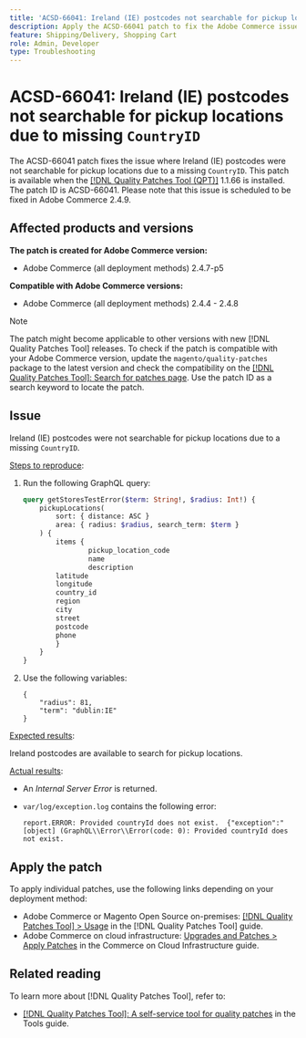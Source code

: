 ```yaml
---
title: 'ACSD-66041: Ireland (IE) postcodes not searchable for pickup locations due to missing CountryID'
description: Apply the ACSD-66041 patch to fix the Adobe Commerce issue where of missing CountryID issue for Ireland (IE), which was causing errors.
feature: Shipping/Delivery, Shopping Cart
role: Admin, Developer
type: Troubleshooting
---
```


# ACSD-66041: Ireland (IE) postcodes not searchable for pickup locations due to missing `CountryID`

The ACSD-66041 patch fixes the issue where Ireland (IE) postcodes were not searchable for pickup locations due to a missing `CountryID`. This patch is available when the [[!DNL Quality Patches Tool (QPT)]](/help/tools/quality-patches-tool/quality-patches-tool-to-self-serve-quality-patches.md) 1.1.66 is installed. The patch ID is ACSD-66041. Please note that this issue is scheduled to be fixed in Adobe Commerce 2.4.9.

## Affected products and versions

**The patch is created for Adobe Commerce version:**

* Adobe Commerce (all deployment methods) 2.4.7-p5

**Compatible with Adobe Commerce versions:**

* Adobe Commerce (all deployment methods) 2.4.4 - 2.4.8

>[!NOTE]
>
>The patch might become applicable to other versions with new [!DNL Quality Patches Tool] releases. To check if the patch is compatible with your Adobe Commerce version, update the `magento/quality-patches` package to the latest version and check the compatibility on the [[!DNL Quality Patches Tool]: Search for patches page](https://experienceleague.adobe.com/tools/commerce-quality-patches/index.html). Use the patch ID as a search keyword to locate the patch.

## Issue

Ireland (IE) postcodes were not searchable for pickup locations due to a missing `CountryID`.

<u>Steps to reproduce</u>:

1. Run the following GraphQL query:

    ```graphql
    query getStoresTestError($term: String!, $radius: Int!) {
        pickupLocations(
            sort: { distance: ASC }
            area: { radius: $radius, search_term: $term }
        ) {
            items {
                    pickup_location_code
                    name
                    description
		    latitude
		    longitude
		    country_id
		    region
		    city
		    street
		    postcode
		    phone
            }
        }
    }
    ```

1. Use the following variables:

    ```
    {
        "radius": 81,
        "term": "dublin:IE"
    }
    ```

<u>Expected results</u>:

Ireland postcodes are available to search for pickup locations.

<u>Actual results</u>:

* An *Internal Server Error* is returned.
* `var/log/exception.log` contains the following error:

    ```
    report.ERROR: Provided countryId does not exist.  {"exception":"[object] (GraphQL\\Error\\Error(code: 0): Provided countryId does not exist.
    ```

## Apply the patch

To apply individual patches, use the following links depending on your deployment method:

* Adobe Commerce or Magento Open Source on-premises: [[!DNL Quality Patches Tool] > Usage](/help/tools/quality-patches-tool/usage.md) in the [!DNL Quality Patches Tool] guide.
* Adobe Commerce on cloud infrastructure: [Upgrades and Patches > Apply Patches](https://experienceleague.adobe.com/docs/commerce-cloud-service/user-guide/develop/upgrade/apply-patches.html) in the Commerce on Cloud Infrastructure guide.

## Related reading

To learn more about [!DNL Quality Patches Tool], refer to:

* [[!DNL Quality Patches Tool]: A self-service tool for quality patches](/help/tools/quality-patches-tool/quality-patches-tool-to-self-serve-quality-patches.md) in the Tools guide.
